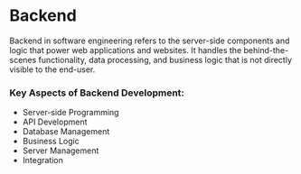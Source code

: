 # Backend
Backend in software engineering refers to the server-side components and logic that power web applications and websites. 
It handles the behind-the-scenes functionality, data processing, and business logic that is not directly visible to the end-user.

### Key Aspects of Backend Development:
- Server-side Programming
- API Development
- Database Management
- Business Logic
- Server Management
- Integration
